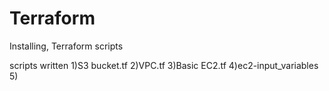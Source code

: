 # Terraform
Installing, Terraform scripts


scripts written
1)S3 bucket.tf
2)VPC.tf
3)Basic EC2.tf
4)ec2-input_variables
5)
